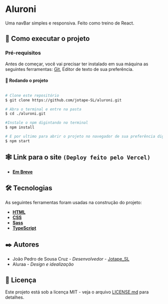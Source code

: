 # Aluroni

Uma navBar simples e responsiva. Feito como treino de React.

## 🚀 Como executar o projeto

### Pré-requisitos

Antes de começar, você vai precisar ter instalado em sua máquina as seguintes ferramentas:
[Git](https://git-scm.com), Editor de texto de sua preferência.

#### 🎲 Rodando o projeto

```bash

# Clone este repositório
$ git clone https://github.com/jotape-SL/aluroni.git

# Abra o terminal e entre na pasta
$ cd ./aluroni.git

#Instale o npm digintando no terminal
$ npm install

# E por ultimo para abrir o projeto no navegador de sua preferência digite no terminal
$ npm start

```
## 🕸 Link para o site ``(Deploy feito pelo Vercel)``

- **[Em Breve](https://www.youtube.com/watch?v=dQw4w9WgXcQ&ab_channel=RickAstley)**


## 🛠 Tecnologias

As seguintes ferramentas foram usadas na construção do projeto:


- **[HTML](https://developer.mozilla.org/pt-BR/docs/Web/HTML)**
- **[CSS](https://developer.mozilla.org/pt-BR/docs/Web/CSS)**
- **[Sass](https://sass-lang.com/documentation/)**
- **[TypeScript](https://www.typescriptlang.org/docs/)**

## ✒️ Autores

* João Pedro de Sousa Cruz - *Desenvolvedor* - [Jotape_SL](https://github.com/jotape-SL)
* Aluraa - *Design e idealização*  


## 📄 Licença

Este projeto está sob a licença MIT - veja o arquivo [LICENSE.md](https://github.com/jotape-SL/aluroni/blob/main/LICENSE) para detalhes.
